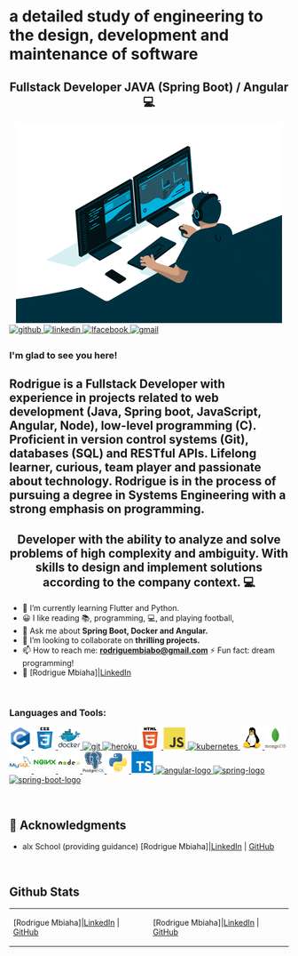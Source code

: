 # a detailed study of engineering to the design, development and maintenance of software


<h2 align="center">Fullstack Developer JAVA (Spring Boot) / Angular 💻</h2>
<center><img src="https://github.com/EmediongFrancis/EmediongFrancis/blob/main/giphy.gif"/></center>


<a href="https://github.com/rodriguembiabo" target="_blank">
<img src=https://img.shields.io/badge/github-%2324292e.svg?&style=for-the-badge&logo=github&logoColor=white alt=github style="margin-bottom: 5px;" />
</a>
<a href="https://linkedin.com/in/rodrigue-mbiaha-42155a190" target="_blank">
<img src=https://img.shields.io/badge/linkedin-%231E77B5.svg?&style=for-the-badge&logo=linkedin&logoColor=white alt=linkedin style="margin-bottom: 5px;" />
</a>
<a href="https://https://www.facebook.com/rodrigue.mbiabo" target="_blank">
<img src=https://img.shields.io/badge/facebook-%231E77B5.svg?&style=for-the-badge&logo=facebook&logoColor=white alt=lfacebook style="margin-bottom: 5px;" />
</a>
<a href="https://gmail.com.com/rodriguembiabo@gmail.com" target="_blank">
<img src=https://img.shields.io/badge/gmail-%23292929.svg?&style=for-the-badge&logo=gmail&logoColor=red alt=gmail style="margin-bottom: 5px;" />
</a>  
  
### I'm glad to see you here!  
## Rodrigue is a Fullstack Developer with experience in projects related to web development (Java, Spring boot, JavaScript, Angular, Node), low-level programming (C). Proficient in version control systems (Git), databases (SQL) and RESTful APIs. Lifelong learner, curious, team player and passionate about technology. Rodrigue is in the process of pursuing a degree in Systems Engineering with a strong emphasis on programming.

<h2 align="center">
Developer with the ability to analyze and solve problems of high complexity and ambiguity. With skills to design and implement solutions according to the company context. 💻</h2>

- 🌱 I’m currently learning Flutter and Python.
- 😀 I like reading :books:, programming, :computer:,  and playing football, 
- 💬 Ask me about **Spring Boot, Docker and Angular.**
- 👯 I’m looking to collaborate on **thrilling projects.**
- 📫 How to reach me: **rodriguembiabo@gmail.com**
⚡ Fun fact: dream programming!
- 🎯 [Rodrigue Mbiaha]|[LinkedIn](https://linkedin.com/in/rodrigue-mbiaha-42155a190)
<br/>  


<h3 align="left">Languages and Tools:</h3>
<p align="left"> <a href="https://www.cprogramming.com/" target="_blank" rel="noreferrer"> <img src="https://raw.githubusercontent.com/devicons/devicon/master/icons/c/c-original.svg" alt="c" width="40" height="40"/> </a> 
<a href="https://www.w3schools.com/css/" target="_blank" rel="noreferrer"> <img src="https://raw.githubusercontent.com/devicons/devicon/master/icons/css3/css3-original-wordmark.svg" alt="css3" width="40" height="40"/> </a> 
<a href="https://www.docker.com/" target="_blank" rel="noreferrer"> <img src="https://raw.githubusercontent.com/devicons/devicon/master/icons/docker/docker-original-wordmark.svg" alt="docker" width="40" height="40"/> </a> 
<a href="https://git-scm.com/" target="_blank" rel="noreferrer"> <img src="https://www.vectorlogo.zone/logos/git-scm/git-scm-icon.svg" alt="git" width="40" height="40"/> </a>  
<a href="https://heroku.com" target="_blank" rel="noreferrer"> <img src="https://www.vectorlogo.zone/logos/heroku/heroku-icon.svg" alt="heroku" width="40" height="40"/> </a> 
<a href="https://www.w3.org/html/" target="_blank" rel="noreferrer"> <img src="https://raw.githubusercontent.com/devicons/devicon/master/icons/html5/html5-original-wordmark.svg" alt="html5" width="40" height="40"/> </a> 
<a href="https://developer.mozilla.org/en-US/docs/Web/JavaScript" target="_blank" rel="noreferrer"> <img src="https://raw.githubusercontent.com/devicons/devicon/master/icons/javascript/javascript-original.svg" alt="javascript" width="40" height="40"/> </a> 
<a href="https://kubernetes.io" target="_blank" rel="noreferrer"> <img src="https://www.vectorlogo.zone/logos/kubernetes/kubernetes-icon.svg" alt="kubernetes" width="40" height="40"/> </a> 
<a href="https://www.linux.org/" target="_blank" rel="noreferrer"> <img src="https://raw.githubusercontent.com/devicons/devicon/master/icons/linux/linux-original.svg" alt="linux" width="40" height="40"/> <a href="https://www.mongodb.com/" target="_blank" rel="noreferrer"> <img src="https://raw.githubusercontent.com/devicons/devicon/master/icons/mongodb/mongodb-original-wordmark.svg" alt="mongodb" width="40" height="40"/> </a> 
<a href="https://www.mysql.com/" target="_blank" rel="noreferrer"> <img src="https://raw.githubusercontent.com/devicons/devicon/master/icons/mysql/mysql-original-wordmark.svg" alt="mysql" width="40" height="40"/> </a> <a href="https://www.nginx.com" target="_blank" rel="noreferrer"> <img src="https://raw.githubusercontent.com/devicons/devicon/master/icons/nginx/nginx-original.svg" alt="nginx" width="40" height="40"/> </a> 
<a href="https://nodejs.org" target="_blank" rel="noreferrer"> <img src="https://raw.githubusercontent.com/devicons/devicon/master/icons/nodejs/nodejs-original-wordmark.svg" alt="nodejs" width="40" height="40"/> </a> <a href="https://www.postgresql.org" target="_blank" rel="noreferrer"> <img src="https://raw.githubusercontent.com/devicons/devicon/master/icons/postgresql/postgresql-original-wordmark.svg" alt="postgresql" width="40" height="40"/> </a> 
<a href="https://www.python.org" target="_blank" rel="noreferrer"> <img src="https://raw.githubusercontent.com/devicons/devicon/master/icons/python/python-original.svg" alt="python" width="40" height="40"/> </a> <a href="https://www.typescriptlang.org/" target="_blank" rel="noreferrer"> <img src="https://raw.githubusercontent.com/devicons/devicon/master/icons/typescript/typescript-original.svg" alt="typescript" width="40" height="40"/> </a> 
<a href="https://angular.io/" target="_blank" rel="noreferrer">
<img src="https://angular.io/assets/images/logos/angular/angular.png" alt="angular-logo" width="40" height="40"/> </a> 
<a href="https://spring.io/" target="_blank" rel="noreferrer">
<img src="https://spring.io/images/projects/spring-edf462fec682b9d48cf628eaf9e19521.svg" alt="spring-logo" width="80" height="80"/> </a> 
<a href="https://spring.io/" target="_blank" rel="noreferrer">
<img src="https://atomrace.com/blog/wp-content/uploads/2018/05/spring-boot-logo.png" alt="spring-boot-logo" width="40" height="40"/>
</a>
</p>
<br>


## :mega: Acknowledgments

* alx School (providing guidance)
[Rodrigue Mbiaha]|[LinkedIn](https://linkedin.com/in/rodrigue-mbiaha-42155a190) | [GitHub](https://github.com/malu17)

</div>  

<br/>  

## Github Stats  
<table><tr><td valign="top" width="50%">

[Rodrigue Mbiaha]|[LinkedIn](https://linkedin.com/in/rodrigue-mbiaha-42155a190) | 
[GitHub](https://github.com/rodriguembiabo)


</td><td valign="top" width="50%">

[Rodrigue Mbiaha]|[LinkedIn](https://linkedin.com/in/rodrigue-mbiaha-42155a190) | 
[GitHub](https://github.com/rodriguembiabo)

</td></tr></table>  


<br/>  
